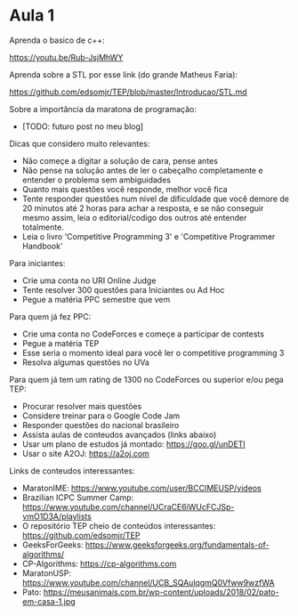 # Aula 1

Aprenda o basico de c++:

https://youtu.be/Rub-JsjMhWY

Aprenda sobre a STL por esse link (do grande Matheus Faria):

https://github.com/edsomjr/TEP/blob/master/Introducao/STL.md

Sobre a importância da maratona de programação:
- [TODO: futuro post no meu blog]

Dicas que considero muito relevantes:
- Não começe a digitar a solução de cara, pense antes
- Não pense na solução antes de ler o cabeçalho completamente e entender o problema sem ambiguidades
- Quanto mais questões você responde, melhor você fica
- Tente responder questões num nivel de dificuldade que você demore de 20 minutos até 2 horas para achar a resposta, e se não conseguir mesmo assim, leia o editorial/codigo dos outros até entender totalmente.
- Leia o livro 'Competitive Programming 3' e 'Competitive Programmer Handbook'

Para iniciantes:
 - Crie uma conta no URI Online Judge
 - Tente resolver 300 questões para Iniciantes ou Ad Hoc
 - Pegue a matéria PPC semestre que vem

Para quem já fez PPC:
 - Crie uma conta no CodeForces e começe a participar de contests
 - Pegue a matéria TEP
 - Esse seria o momento ideal para você ler o competitive programming 3
 - Resolva algumas questões no UVa

Para quem já tem um rating de 1300 no CodeForces ou superior e/ou pega TEP:
 - Procurar resolver mais questões
 - Considere treinar para o Google Code Jam
 - Responder questões do nacional brasileiro
 - Assista aulas de conteudos avançados (links abaixo)
 - Usar um plano de estudos já montado: https://goo.gl/unDETI
 - Usar o site A2OJ: https://a2oj.com

Links de conteudos interessantes:
 - MaratonIME: https://www.youtube.com/user/BCCIMEUSP/videos
 - Brazilian ICPC Summer Camp: https://www.youtube.com/channel/UCraCE6iWUcFCJSp-vmO1D3A/playlists
 - O repositório TEP cheio de conteúdos interessantes: https://github.com/edsomjr/TEP
 - GeeksForGeeks: https://www.geeksforgeeks.org/fundamentals-of-algorithms/
 - CP-Algorithms: https://cp-algorithms.com
 - MaratonUSP: https://www.youtube.com/channel/UCB_SQAulqgmQ0Vfww9wzfWA
 - Pato: https://meusanimais.com.br/wp-content/uploads/2018/02/pato-em-casa-1.jpg
